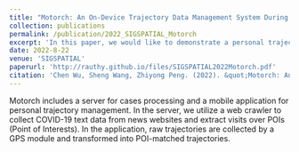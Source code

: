 ```yaml
---
title: "Motorch: An On-Device Trajectory Data Management System During a Pandemic (Demo Paper)"
collection: publications
permalink: /publication/2022_SIGSPATIAL_Motorch
excerpt: 'In this paper, we would like to demonstrate a personal trajectory management system called Motorch, which allows users to manage their trajectories and enables risk analytics based on a lightweight similarity measure called LCTS.'
date: 2022-8-22
venue: 'SIGSPATIAL'
paperurl: 'http://rauthy.github.io/files/SIGSPATIAL2022Motorch.pdf'
citation: 'Chen Wu, Sheng Wang, Zhiyong Peng. (2022). &quot;Motorch: An On-Device Trajectory Data Management System During a Pandemic (Demo Paper).&quot; <i>SIGSPATIAL</i>.'
---
```

Motorch includes a server for cases processing and a mobile application for personal trajectory management. In the server, we utilize a web crawler to collect COVID-19 text data from news websites and extract visits over POIs (Point of Interests). In the application, raw trajectories are collected by a GPS module and transformed into POI-matched trajectories. 

<!-- [Download paper here](http://rauthy.github.io/files/SIGSPATIAL2022Motorch.pdf) -->

<!-- Recommended citation: Chen Wu, Sheng Wang, Zhiyong Peng. (2022). &quot;Motorch: An On-Device Trajectory Data Management System During a Pandemic (Demo Paper).&quot; <i>SIGSPATIAL</i>. -->